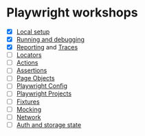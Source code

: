 # Playwright workshops

- [x] [Local setup](https://playwright.dev/docs/intro)
- [x] [Running and debugging](https://playwright.dev/docs/running-tests)
- [x] [Reporting](https://playwright.dev/docs/test-reporters) and [Traces](https://playwright.dev/docs/trace-viewer-intro)
- [ ] [Locators](https://playwright.dev/docs/locators)
- [ ] [Actions](https://playwright.dev/docs/input)
- [ ] [Assertions](https://playwright.dev/docs/test-assertions) 
- [ ] [Page Objects](https://playwright.dev/docs/pom)
- [ ] [Playwright Config](https://playwright.dev/docs/test-configuration) 
- [ ] [Playwright Projects](https://playwright.dev/docs/test-projects)
- [ ] [Fixtures](https://playwright.dev/docs/test-fixtures)
- [ ] [Mocking](https://playwright.dev/docs/mock)
- [ ] [Network](https://playwright.dev/docs/network)
- [ ] [Auth and storage state](https://playwright.dev/docs/auth#session-storage)
